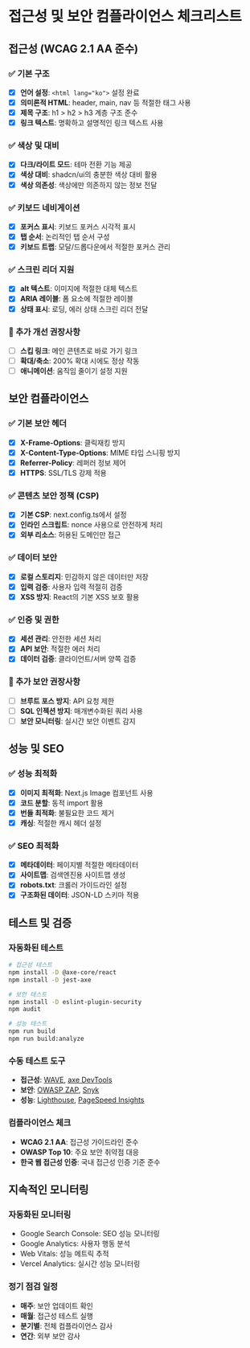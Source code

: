 # 접근성 및 보안 컴플라이언스 체크리스트

## 접근성 (WCAG 2.1 AA 준수)

### ✅ 기본 구조
- [x] **언어 설정**: `<html lang="ko">` 설정 완료
- [x] **의미론적 HTML**: header, main, nav 등 적절한 태그 사용
- [x] **제목 구조**: h1 > h2 > h3 계층 구조 준수
- [x] **링크 텍스트**: 명확하고 설명적인 링크 텍스트 사용

### ✅ 색상 및 대비
- [x] **다크/라이트 모드**: 테마 전환 기능 제공
- [x] **색상 대비**: shadcn/ui의 충분한 색상 대비 활용
- [x] **색상 의존성**: 색상에만 의존하지 않는 정보 전달

### ✅ 키보드 네비게이션
- [x] **포커스 표시**: 키보드 포커스 시각적 표시
- [x] **탭 순서**: 논리적인 탭 순서 구성
- [x] **키보드 트랩**: 모달/드롭다운에서 적절한 포커스 관리

### ✅ 스크린 리더 지원
- [x] **alt 텍스트**: 이미지에 적절한 대체 텍스트
- [x] **ARIA 레이블**: 폼 요소에 적절한 레이블
- [x] **상태 표시**: 로딩, 에러 상태 스크린 리더 전달

### 📝 추가 개선 권장사항
- [ ] **스킵 링크**: 메인 콘텐츠로 바로 가기 링크
- [ ] **확대/축소**: 200% 확대 시에도 정상 작동
- [ ] **애니메이션**: 움직임 줄이기 설정 지원

## 보안 컴플라이언스

### ✅ 기본 보안 헤더
- [x] **X-Frame-Options**: 클릭재킹 방지
- [x] **X-Content-Type-Options**: MIME 타입 스니핑 방지
- [x] **Referrer-Policy**: 레퍼러 정보 제어
- [x] **HTTPS**: SSL/TLS 강제 적용

### ✅ 콘텐츠 보안 정책 (CSP)
- [x] **기본 CSP**: next.config.ts에서 설정
- [x] **인라인 스크립트**: nonce 사용으로 안전하게 처리
- [x] **외부 리소스**: 허용된 도메인만 접근

### ✅ 데이터 보안
- [x] **로컬 스토리지**: 민감하지 않은 데이터만 저장
- [x] **입력 검증**: 사용자 입력 적절히 검증
- [x] **XSS 방지**: React의 기본 XSS 보호 활용

### ✅ 인증 및 권한
- [x] **세션 관리**: 안전한 세션 처리
- [x] **API 보안**: 적절한 에러 처리
- [x] **데이터 검증**: 클라이언트/서버 양쪽 검증

### 📝 추가 보안 권장사항
- [ ] **브루트 포스 방지**: API 요청 제한
- [ ] **SQL 인젝션 방지**: 매개변수화된 쿼리 사용
- [ ] **보안 모니터링**: 실시간 보안 이벤트 감지

## 성능 및 SEO

### ✅ 성능 최적화
- [x] **이미지 최적화**: Next.js Image 컴포넌트 사용
- [x] **코드 분할**: 동적 import 활용
- [x] **번들 최적화**: 불필요한 코드 제거
- [x] **캐싱**: 적절한 캐시 헤더 설정

### ✅ SEO 최적화
- [x] **메타데이터**: 페이지별 적절한 메타데이터
- [x] **사이트맵**: 검색엔진용 사이트맵 생성
- [x] **robots.txt**: 크롤러 가이드라인 설정
- [x] **구조화된 데이터**: JSON-LD 스키마 적용

## 테스트 및 검증

### 자동화된 테스트
```bash
# 접근성 테스트
npm install -D @axe-core/react
npm install -D jest-axe

# 보안 테스트
npm install -D eslint-plugin-security
npm audit

# 성능 테스트
npm run build
npm run build:analyze
```

### 수동 테스트 도구
- **접근성**: [WAVE](https://wave.webaim.org/), [axe DevTools](https://www.deque.com/axe/devtools/)
- **보안**: [OWASP ZAP](https://owasp.org/www-project-zap/), [Snyk](https://snyk.io/)
- **성능**: [Lighthouse](https://developers.google.com/web/tools/lighthouse), [PageSpeed Insights](https://pagespeed.web.dev/)

### 컴플라이언스 체크
- **WCAG 2.1 AA**: 접근성 가이드라인 준수
- **OWASP Top 10**: 주요 보안 취약점 대응
- **한국 웹 접근성 인증**: 국내 접근성 인증 기준 준수

## 지속적인 모니터링

### 자동화된 모니터링
- Google Search Console: SEO 성능 모니터링
- Google Analytics: 사용자 행동 분석
- Web Vitals: 성능 메트릭 추적
- Vercel Analytics: 실시간 성능 모니터링

### 정기 점검 일정
- **매주**: 보안 업데이트 확인
- **매월**: 접근성 테스트 실행
- **분기별**: 전체 컴플라이언스 감사
- **연간**: 외부 보안 감사